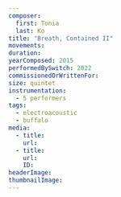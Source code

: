 ```yaml
---
composer:
  first: Tonia
  last: Ko
title: "Breath, Contained II"
movements:
duration: 
yearComposed: 2015
performedBySwitch: 2022
commissionedOrWrittenFor:
size: quintet
instrumentation:
  - 5 performers
tags:
  - electroacoustic
  - buffalo
media:
  - title:
    url:
  - title:
    url:
    ID:
headerImage: 
thumbnailImage: 
---
```


